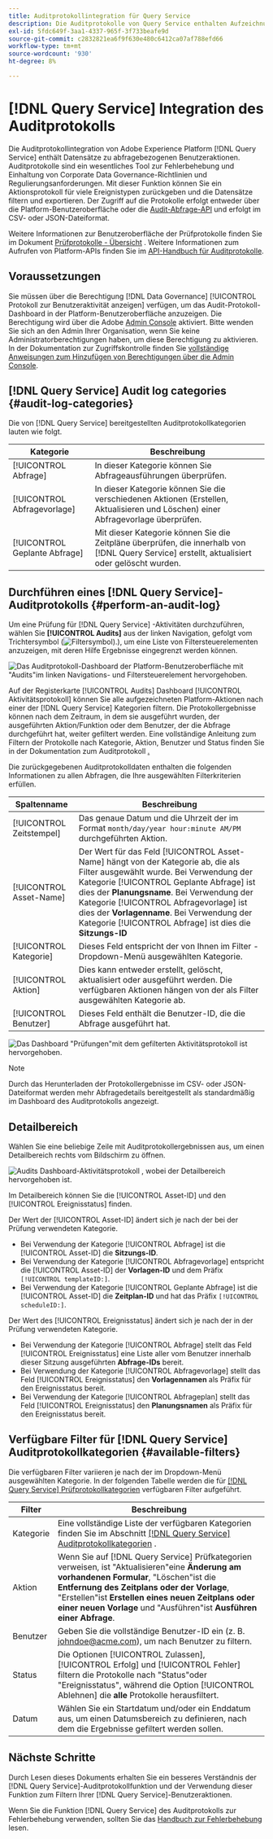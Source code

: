 ```yaml
---
title: Auditprotokollintegration für Query Service
description: Die Auditprotokolle von Query Service enthalten Aufzeichnungen zu verschiedenen Benutzeraktionen, um ein Audit-Protokoll zur Fehlerbehebung bei Problemen oder zur Einhaltung von Richtlinien zur Unternehmensdatenverwaltung und Regulierungsanforderungen zu erstellen. Dieses Tutorial bietet einen Überblick über die Auditprotokollfunktionen, die speziell für Query Service gelten.
exl-id: 5fdc649f-3aa1-4337-965f-3f733beafe9d
source-git-commit: c2832821ea6f9f630e480c6412ca07af788efd66
workflow-type: tm+mt
source-wordcount: '930'
ht-degree: 8%

---
```


# [!DNL Query Service] Integration des Auditprotokolls

Die Auditprotokollintegration von Adobe Experience Platform [!DNL Query Service] enthält Datensätze zu abfragebezogenen Benutzeraktionen. Auditprotokolle sind ein wesentliches Tool zur Fehlerbehebung und Einhaltung von Corporate Data Governance-Richtlinien und Regulierungsanforderungen. Mit dieser Funktion können Sie ein Aktionsprotokoll für viele Ereignistypen zurückgeben und die Datensätze filtern und exportieren. Der Zugriff auf die Protokolle erfolgt entweder über die Platform-Benutzeroberfläche oder die [Audit-Abfrage-API](https://www.adobe.io/experience-platform-apis/references/audit-query/) und erfolgt im CSV- oder JSON-Dateiformat.

Weitere Informationen zur Benutzeroberfläche der Prüfprotokolle finden Sie im Dokument [Prüfprotokolle - Übersicht](../../landing/governance-privacy-security/audit-logs/overview.md) . Weitere Informationen zum Aufrufen von Platform-APIs finden Sie im [API-Handbuch für Auditprotokolle](../../landing/api-guide.md).

## Voraussetzungen

Sie müssen über die Berechtigung [!DNL Data Governance] [!UICONTROL Protokoll zur Benutzeraktivität anzeigen] verfügen, um das Audit-Protokoll-Dashboard in der Platform-Benutzeroberfläche anzuzeigen. Die Berechtigung wird über die Adobe [Admin Console](https://adminconsole.adobe.com/) aktiviert. Bitte wenden Sie sich an den Admin Ihrer Organisation, wenn Sie keine Administratorberechtigungen haben, um diese Berechtigung zu aktivieren. In der Dokumentation zur Zugriffskontrolle finden Sie [vollständige Anweisungen zum Hinzufügen von Berechtigungen über die Admin Console](../../access-control/home.md).

## [!DNL Query Service] Audit log categories {#audit-log-categories}

Die von [!DNL Query Service] bereitgestellten Auditprotokollkategorien lauten wie folgt.

| Kategorie | Beschreibung |
|---|---|
| [!UICONTROL Abfrage] | In dieser Kategorie können Sie Abfrageausführungen überprüfen. |
| [!UICONTROL Abfragevorlage] | In dieser Kategorie können Sie die verschiedenen Aktionen (Erstellen, Aktualisieren und Löschen) einer Abfragevorlage überprüfen. |
| [!UICONTROL Geplante Abfrage] | Mit dieser Kategorie können Sie die Zeitpläne überprüfen, die innerhalb von [!DNL Query Service] erstellt, aktualisiert oder gelöscht wurden. |

## Durchführen eines [!DNL Query Service]-Auditprotokolls {#perform-an-audit-log}

Um eine Prüfung für [!DNL Query Service] -Aktivitäten durchzuführen, wählen Sie **[!UICONTROL Audits]** aus der linken Navigation, gefolgt vom Trichtersymbol (![Filtersymbol).](/help/images/icons/filter.png)), um eine Liste von Filtersteuerelementen anzuzeigen, mit deren Hilfe Ergebnisse eingegrenzt werden können.

![Das Auditprotokoll-Dashboard der Platform-Benutzeroberfläche mit &quot;Audits&quot;im linken Navigations- und Filtersteuerelement hervorgehoben.](../images/audit-log/filter-controls.png)

Auf der Registerkarte [!UICONTROL Audits] Dashboard [!UICONTROL Aktivitätsprotokoll] können Sie alle aufgezeichneten Platform-Aktionen nach einer der [!DNL Query Service] Kategorien filtern. Die Protokollergebnisse können nach dem Zeitraum, in dem sie ausgeführt wurden, der ausgeführten Aktion/Funktion oder dem Benutzer, der die Abfrage durchgeführt hat, weiter gefiltert werden. Eine vollständige Anleitung zum Filtern der Protokolle nach Kategorie, Aktion, Benutzer und Status finden Sie in der Dokumentation zum Auditprotokoll [ .](../../landing/governance-privacy-security/audit-logs/overview.md#managing-audit-logs-in-the-ui)

Die zurückgegebenen Auditprotokolldaten enthalten die folgenden Informationen zu allen Abfragen, die Ihre ausgewählten Filterkriterien erfüllen.

| Spaltenname | Beschreibung |
|---|---|
| [!UICONTROL Zeitstempel] | Das genaue Datum und die Uhrzeit der im Format `month/day/year hour:minute AM/PM` durchgeführten Aktion. |
| [!UICONTROL Asset-Name] | Der Wert für das Feld [!UICONTROL Asset-Name] hängt von der Kategorie ab, die als Filter ausgewählt wurde. Bei Verwendung der Kategorie [!UICONTROL Geplante Abfrage] ist dies der **Planungsname**. Bei Verwendung der Kategorie [!UICONTROL Abfragevorlage] ist dies der **Vorlagenname**. Bei Verwendung der Kategorie [!UICONTROL Abfrage] ist dies die **Sitzungs-ID** |
| [!UICONTROL Kategorie] | Dieses Feld entspricht der von Ihnen im Filter -Dropdown-Menü ausgewählten Kategorie. |
| [!UICONTROL Aktion] | Dies kann entweder erstellt, gelöscht, aktualisiert oder ausgeführt werden. Die verfügbaren Aktionen hängen von der als Filter ausgewählten Kategorie ab. |
| [!UICONTROL Benutzer] | Dieses Feld enthält die Benutzer-ID, die die Abfrage ausgeführt hat. |

![Das Dashboard &quot;Prüfungen&quot;mit dem gefilterten Aktivitätsprotokoll ist hervorgehoben.](../images/audit-log/filtered-activity.png)

>[!NOTE]
>
>Durch das Herunterladen der Protokollergebnisse im CSV- oder JSON-Dateiformat werden mehr Abfragedetails bereitgestellt als standardmäßig im Dashboard des Auditprotokolls angezeigt.

## Detailbereich

Wählen Sie eine beliebige Zeile mit Auditprotokollergebnissen aus, um einen Detailbereich rechts vom Bildschirm zu öffnen.

![Audits Dashboard-Aktivitätsprotokoll , wobei der Detailbereich hervorgehoben ist.](../images/audit-log/details-panel.png)

Im Detailbereich können Sie die [!UICONTROL Asset-ID] und den [!UICONTROL Ereignisstatus] finden.

Der Wert der [!UICONTROL Asset-ID] ändert sich je nach der bei der Prüfung verwendeten Kategorie.

* Bei Verwendung der Kategorie [!UICONTROL Abfrage] ist die [!UICONTROL Asset-ID] die **Sitzungs-ID**.
* Bei Verwendung der Kategorie [!UICONTROL Abfragevorlage] entspricht die [!UICONTROL Asset-ID] der **Vorlagen-ID** und dem Präfix `[!UICONTROL templateID:]`.
* Bei Verwendung der Kategorie [!UICONTROL Geplante Abfrage] ist die [!UICONTROL Asset-ID] die **Zeitplan-ID** und hat das Präfix `[!UICONTROL scheduleID:]`.

Der Wert des [!UICONTROL Ereignisstatus] ändert sich je nach der in der Prüfung verwendeten Kategorie.

* Bei Verwendung der Kategorie [!UICONTROL Abfrage] stellt das Feld [!UICONTROL Ereignisstatus] eine Liste aller vom Benutzer innerhalb dieser Sitzung ausgeführten **Abfrage-IDs** bereit.
* Bei Verwendung der Kategorie [!UICONTROL Abfragevorlage] stellt das Feld [!UICONTROL Ereignisstatus] den **Vorlagennamen** als Präfix für den Ereignisstatus bereit.
* Bei Verwendung der Kategorie [!UICONTROL Abfrageplan] stellt das Feld [!UICONTROL Ereignisstatus] den **Planungsnamen** als Präfix für den Ereignisstatus bereit.

## Verfügbare Filter für [!DNL Query Service] Auditprotokollkategorien {#available-filters}

Die verfügbaren Filter variieren je nach der im Dropdown-Menü ausgewählten Kategorie. In der folgenden Tabelle werden die für [[!DNL Query Service] Prüfprotokollkategorien](#audit-log-categories) verfügbaren Filter aufgeführt.

| Filter | Beschreibung |
|---|---|
| Kategorie | Eine vollständige Liste der verfügbaren Kategorien finden Sie im Abschnitt [[!DNL Query Service] Auditprotokollkategorien](#audit-log-categories) . |
| Aktion | Wenn Sie auf [!DNL Query Service] Prüfkategorien verweisen, ist &quot;Aktualisieren&quot;eine **Änderung am vorhandenen Formular**, &quot;Löschen&quot;ist die **Entfernung des Zeitplans oder der Vorlage**, &quot;Erstellen&quot;ist **Erstellen eines neuen Zeitplans oder einer neuen Vorlage** und &quot;Ausführen&quot;ist **Ausführen einer Abfrage**. |
| Benutzer | Geben Sie die vollständige Benutzer-ID ein (z. B. johndoe@acme.com), um nach Benutzer zu filtern. |
| Status | Die Optionen [!UICONTROL Zulassen], [!UICONTROL Erfolg] und [!UICONTROL Fehler] filtern die Protokolle nach &quot;Status&quot;oder &quot;Ereignisstatus&quot;, während die Option [!UICONTROL Ablehnen] die **alle** Protokolle herausfiltert. |
| Datum | Wählen Sie ein Startdatum und/oder ein Enddatum aus, um einen Datumsbereich zu definieren, nach dem die Ergebnisse gefiltert werden sollen. |

## Nächste Schritte

Durch Lesen dieses Dokuments erhalten Sie ein besseres Verständnis der [!DNL Query Service]-Auditprotokollfunktion und der Verwendung dieser Funktion zum Filtern Ihrer [!DNL Query Service]-Benutzeraktionen.

Wenn Sie die Funktion [!DNL Query Service] des Auditprotokolls zur Fehlerbehebung verwenden, sollten Sie das [Handbuch zur Fehlerbehebung](../troubleshooting-guide.md) lesen.
